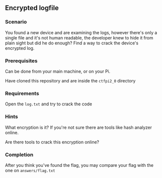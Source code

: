 ## Encrypted logfile

### Scenario

You found a new device and are examining the logs, however there's only a single file and it's not human readable, the developer knew to hide it from plain sight but did he do enough?
Find a way to crack the device's encrypted log.


### Prerequisites

Can be done from your main machine, or on your Pi.

Have cloned this repository and are inside the `ctfpi2_0` directory


### Requirements

Open the `log.txt` and try to crack the code


### **Hints**

What encryption is it? If you're not sure there are tools like hash analyzer online.

Are there tools to crack this encryption online?

### Completion

After you think you've found the flag, you may compare your flag with the one on `answers/flag.txt`